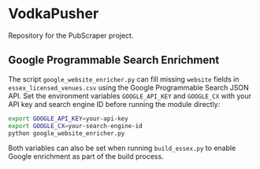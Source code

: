 # VodkaPusher
Repository for the PubScraper project.

## Google Programmable Search Enrichment

The script `google_website_enricher.py` can fill missing `website` fields in
`essex_licensed_venues.csv` using the Google Programmable Search JSON API. Set
the environment variables `GOOGLE_API_KEY` and `GOOGLE_CX` with your API key and
search engine ID before running the module directly:

```bash
export GOOGLE_API_KEY=your-api-key
export GOOGLE_CX=your-search-engine-id
python google_website_enricher.py
```

Both variables can also be set when running `build_essex.py` to enable Google
enrichment as part of the build process.
